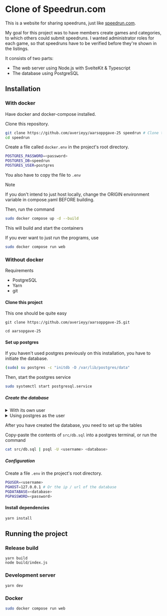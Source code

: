 # Clone of Speedrun.com

This is a website for sharing speedruns, just like [speedrun.com](https://www.speedrun.com).

My goal for this project was to have members create games and categories, to which others could submit speedruns. I wanted administrator roles for each game, so that speedruns have to be verified before they're shown in the listings.

It consists of two parts:

- The web server using Node.js with SvelteKit & Typescript
- The database using PostgreSQL

## Installation

### With docker

Have docker and docker-compose installed.

Clone this repository.

```sh
git clone https://github.com/averieyy/aarsoppgave-25 speedrun # Clone to ./speedrun
cd speedrun
```

Create a file called `docker.env` in the project's root directory.

```sh
POSTGRES_PASSWORD=<password>
POSTGRES_DB=speedrun
POSTGRES_USER=postgres
```

You also have to copy the file to `.env`

> [!NOTE]
> If you don't intend to just host locally, change the ORIGIN environment variable in compose.yaml BEFORE building.

Then, run the command

```sh
sudo docker compose up -d --build
```

This will build and start the containers

If you ever want to just run the programs, use

```sh
sudo docker compose run web
```

### Without docker

Requirements

- PostgreSQL
- Yarn
- git

#### Clone this project

This one should be quite easy

```
git clone https://github.com/averieyy/aarsoppgave-25.git

cd aarsopgave-25
```

#### Set up postgres

If you haven't used postgres previously on this installation, you have to initiate the database.

```sh
(sudo) su postgres -c "initdb -D /var/lib/postgres/data"
```

Then, start the postgres service

```sh
sudo systemctl start postgresql.service
```

##### Create the database

<details>

<summary>With its own user</summary>

Create a user

```sh
sudo -u postgres createuser <username> --pwprompt
```

Then, create a database with this user as owner

```sh
sudo -u postgres createdb <name> -O <username>
```

</details>

<details>

<summary>Using postgres as the user</summary>

```
sudo -u postgres createdb speedrun
```

</details>

After you have created the database, you need to set up the tables

Copy-paste the contents of `src/db.sql` into a postgres terminal, or run the command

```sh
cat src/db.sql | psql -U <username> <database>
```

##### Configuration

Create a file `.env` in the project's root directory.

```sh
PGUSER=<username>
PGHOST=127.0.0.1 # Or the ip / url of the database
PGDATABASE=<database>
PGPASSWORD=<password>
```

#### Install dependencies

```sh
yarn install
```

## Running the project

### Release build

```
yarn build
node build/index.js
```

### Development server

```
yarn dev
```

### Docker

```sh
sudo docker compose run web
```